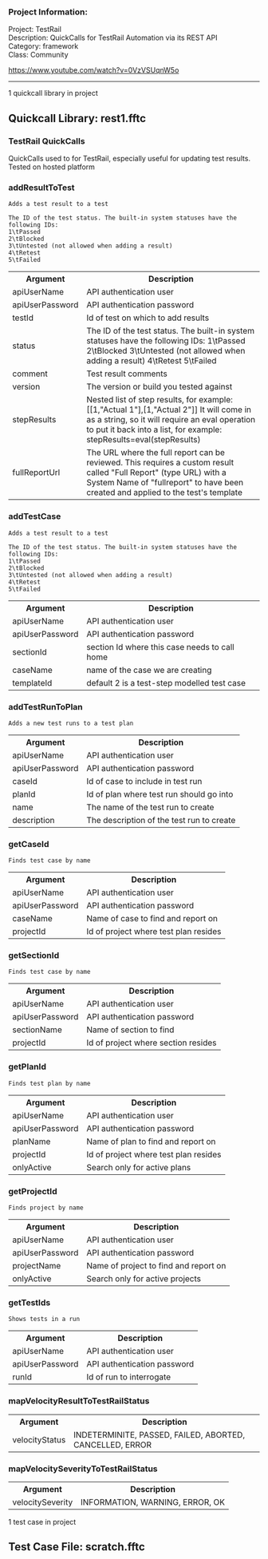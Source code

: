 ### Project Information:
Project: TestRail  
Description: QuickCalls for TestRail Automation via its REST API  
Category: framework  
Class: Community  
  
https://www.youtube.com/watch?v=0VzVSUqnW5o  

 ----
1 quickcall library in project
## Quickcall Library: rest1.fftc
### TestRail QuickCalls
QuickCalls used to for TestRail, especially useful for updating test results. Tested on hosted platform
### addResultToTest
```
Adds a test result to a test

The ID of the test status. The built-in system statuses have the following IDs:
1\tPassed
2\tBlocked
3\tUntested (not allowed when adding a result)
4\tRetest
5\tFailed

```

<table><tr><th>Argument</th><th>Description</th></tr>
<tr><td>apiUserName</td><td>API authentication user</tr></td>
<tr><td>apiUserPassword</td><td>API authentication password</tr></td>
<tr><td>testId</td><td>Id of test on which to add results</tr></td>
<tr><td>status</td><td>The ID of the test status. The built-in system statuses have the following IDs:
1\tPassed
2\tBlocked
3\tUntested (not allowed when adding a result)
4\tRetest
5\tFailed</tr></td>
<tr><td>comment</td><td>Test result comments</tr></td>
<tr><td>version</td><td>The version or build you tested against</tr></td>
<tr><td>stepResults</td><td>Nested list of step results, for example:
[[1,"Actual 1"],[1,"Actual 2"]]
It will come in as a string, so it will require an eval operation to put it back into a list, for example:
stepResults=eval(stepResults)</tr></td>
<tr><td>fullReportUrl</td><td>The URL where the full report can be reviewed. This requires a custom result called "Full Report" (type URL) with a System Name of "fullreport" to have been created and applied to the test's template</tr></td></table>

### addTestCase
```
Adds a test result to a test

The ID of the test status. The built-in system statuses have the following IDs:
1\tPassed
2\tBlocked
3\tUntested (not allowed when adding a result)
4\tRetest
5\tFailed

```

<table><tr><th>Argument</th><th>Description</th></tr>
<tr><td>apiUserName</td><td>API authentication user</tr></td>
<tr><td>apiUserPassword</td><td>API authentication password</tr></td>
<tr><td>sectionId</td><td>section Id where this case needs to call home</tr></td>
<tr><td>caseName</td><td>name of the case we are creating</tr></td>
<tr><td>templateId</td><td>default 2 is a test-step modelled test case</tr></td></table>

### addTestRunToPlan
```
Adds a new test runs to a test plan
```

<table><tr><th>Argument</th><th>Description</th></tr>
<tr><td>apiUserName</td><td>API authentication user</tr></td>
<tr><td>apiUserPassword</td><td>API authentication password</tr></td>
<tr><td>caseId</td><td>Id of case to include in test run</tr></td>
<tr><td>planId</td><td>Id of plan where test run should go into</tr></td>
<tr><td>name</td><td>The name of the test run to create</tr></td>
<tr><td>description</td><td>The description of the test run to create</tr></td></table>

### getCaseId
```
Finds test case by name
```

<table><tr><th>Argument</th><th>Description</th></tr>
<tr><td>apiUserName</td><td>API authentication user</tr></td>
<tr><td>apiUserPassword</td><td>API authentication password</tr></td>
<tr><td>caseName</td><td>Name of case to find and report on</tr></td>
<tr><td>projectId</td><td>Id of project where test plan resides</tr></td></table>

### getSectionId
```
Finds test case by name
```

<table><tr><th>Argument</th><th>Description</th></tr>
<tr><td>apiUserName</td><td>API authentication user</tr></td>
<tr><td>apiUserPassword</td><td>API authentication password</tr></td>
<tr><td>sectionName</td><td>Name of section to find</tr></td>
<tr><td>projectId</td><td>Id of project where section resides</tr></td></table>

### getPlanId
```
Finds test plan by name
```

<table><tr><th>Argument</th><th>Description</th></tr>
<tr><td>apiUserName</td><td>API authentication user</tr></td>
<tr><td>apiUserPassword</td><td>API authentication password</tr></td>
<tr><td>planName</td><td>Name of plan to find and report on</tr></td>
<tr><td>projectId</td><td>Id of project where test plan resides</tr></td>
<tr><td>onlyActive</td><td>Search only for active plans</tr></td></table>

### getProjectId
```
Finds project by name
```

<table><tr><th>Argument</th><th>Description</th></tr>
<tr><td>apiUserName</td><td>API authentication user</tr></td>
<tr><td>apiUserPassword</td><td>API authentication password</tr></td>
<tr><td>projectName</td><td>Name of project to find and report on</tr></td>
<tr><td>onlyActive</td><td>Search only for active projects</tr></td></table>

### getTestIds
```
Shows tests in a run
```

<table><tr><th>Argument</th><th>Description</th></tr>
<tr><td>apiUserName</td><td>API authentication user</tr></td>
<tr><td>apiUserPassword</td><td>API authentication password</tr></td>
<tr><td>runId</td><td>Id of run to interrogate</tr></td></table>

### mapVelocityResultToTestRailStatus
<table><tr><th>Argument</th><th>Description</th></tr>
<tr><td>velocityStatus</td><td>INDETERMINITE, PASSED, FAILED, ABORTED, CANCELLED, ERROR</tr></td></table>

### mapVelocitySeverityToTestRailStatus
<table><tr><th>Argument</th><th>Description</th></tr>
<tr><td>velocitySeverity</td><td>INFORMATION, WARNING, ERROR, OK</tr></td></table>

1 test case in project
## Test Case File: scratch.fftc
